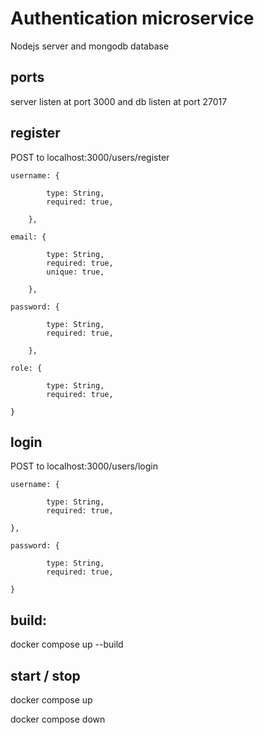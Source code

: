 # Authentication microservice
Nodejs server and mongodb database

## ports
server listen at port 3000 and db listen at port 27017

## register 
POST to localhost:3000/users/register
```
username: {
        
        type: String,
        required: true,
        
    },   
    
email: {
        
        type: String,
        required: true,
        unique: true,
        
    },
    
password: {
        
        type: String,
        required: true,
        
    },
    
role: {
        
        type: String,
        required: true,
        
}
```
## login 
POST to localhost:3000/users/login
```
username: {
        
        type: String,
        required: true,
        
},

password: {
        
        type: String,
        required: true,
        
}
```
## build:
docker compose up --build

## start / stop
docker compose up

docker compose down

